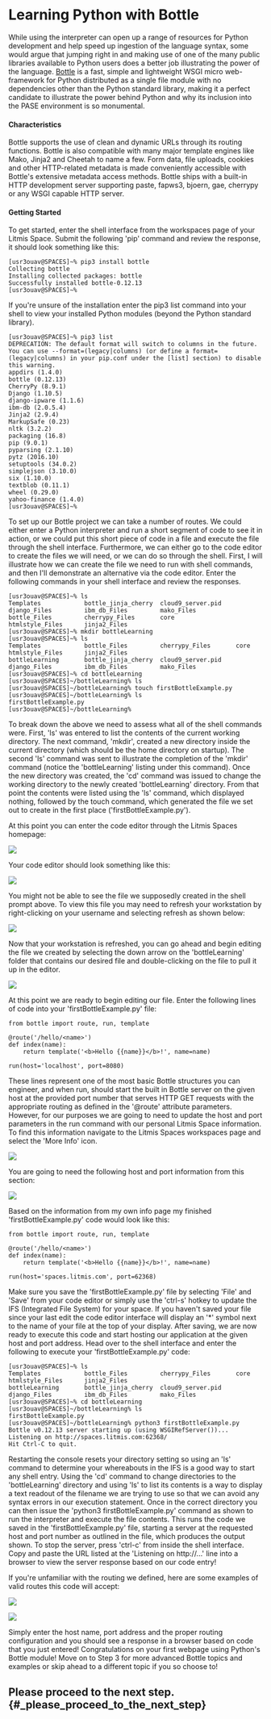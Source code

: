 # Learning Python with Bottle

While using the interpreter can open up a range of resources for Python development and help speed up ingestion of the language syntax, some would argue that jumping right in and making use of one of the many public libraries available to Python users does a better job illustrating the power of the language. [Bottle](https://bottlepy.org/docs/dev/ "See the Bottle documentation") is a fast, simple and lightweight WSGI micro web-framework for Python distributed as a single file module with no dependencies other than the Python standard library, making it a perfect candidate to illustrate the power behind Python and why its inclusion into the PASE environment is so monumental.

#### Characteristics

Bottle supports the use of clean and dynamic URLs through its routing functions. Bottle is also compatible with many major template engines like Mako, Jinja2 and Cheetah to name a few. Form data, file uploads, cookies and other HTTP-related metadata is made conveniently accessible with Bottle's extensive metadata access methods. Bottle ships with a built-in HTTP development server supporting paste, fapws3, bjoern, gae, cherrypy or any WSGI capable HTTP server.

#### Getting Started

To get started, enter the shell interface from the workspaces page of your Litmis Space. Submit the following 'pip' command and review the response, it should look something like this:

```
[usr3ouav@SPACES]~% pip3 install bottle
Collecting bottle
Installing collected packages: bottle
Successfully installed bottle-0.12.13
[usr3ouav@SPACES]~%
```

If you're unsure of the installation enter the pip3 list command into your shell to view your installed Python modules \(beyond the Python standard library\).

```
[usr3ouav@SPACES]~% pip3 list
DEPRECATION: The default format will switch to columns in the future. You can use --format=(legacy|columns) (or define a format=(legacy|columns) in your pip.conf under the [list] section) to disable this warning.
appdirs (1.4.0)
bottle (0.12.13)
CherryPy (8.9.1)
Django (1.10.5)
django-ipware (1.1.6)
ibm-db (2.0.5.4)
Jinja2 (2.9.4)
MarkupSafe (0.23)
nltk (3.2.2)
packaging (16.8)
pip (9.0.1)
pyparsing (2.1.10)
pytz (2016.10)
setuptools (34.0.2)
simplejson (3.10.0)
six (1.10.0)
textblob (0.11.1)
wheel (0.29.0)
yahoo-finance (1.4.0)
[usr3ouav@SPACES]~%
```

To set up our Bottle project we can take a number of routes. We could either enter a Python interpreter and run a short segment of code to see it in action, or we could put this short piece of code in a file and execute the file through the shell interface. Furthermore, we can either go to the code editor to create the files we will need, or we can do so through the shell. First, I will illustrate how we can create the file we need to run with shell commands, and then I'll demonstrate an alternative via the code editor. Enter the following commands in your shell interface and review the responses.

```
[usr3ouav@SPACES]~% ls
Templates            bottle_jinja_cherry  cloud9_server.pid    django_Files         ibm_db_Files         mako_Files
bottle_Files         cherrypy_Files       core                 htmlstyle_Files      jinja2_Files
[usr3ouav@SPACES]~% mkdir bottleLearning
[usr3ouav@SPACES]~% ls
Templates            bottle_Files         cherrypy_Files       core                 htmlstyle_Files      jinja2_Files
bottleLearning       bottle_jinja_cherry  cloud9_server.pid    django_Files         ibm_db_Files         mako_Files
[usr3ouav@SPACES]~% cd bottleLearning
[usr3ouav@SPACES]~/bottleLearning% ls
[usr3ouav@SPACES]~/bottleLearning% touch firstBottleExample.py
[usr3ouav@SPACES]~/bottleLearning% ls
firstBottleExample.py
[usr3ouav@SPACES]~/bottleLearning%
```

To break down the above we need to assess what all of the shell commands were. First, 'ls' was entered to list the contents of the current working directory. The next command, 'mkdir', created a new directory inside the current directory \(which should be the home directory on startup\). The second 'ls' command was sent to illustrate the completion of the 'mkdir' command \(notice the 'bottleLearning' listing under this command\). Once the new directory was created, the 'cd' command was issued to change the working directory to the newly created 'bottleLearning' directory. From that point the contents were listed using the 'ls' command, which displayed nothing, followed by the touch command, which generated the file we set out to create in the first place \('firstBottleExample.py'\).

At this point you can enter the code editor through the Litmis Spaces homepage:

![](/assets/codeEditor.png)

Your code editor should look something like this:

![](/assets/codeEditorScreen.png)

You might not be able to see the file we supposedly created in the shell prompt above. To view this file you may need to refresh your workstation by right-clicking on your username and selecting refresh as shown below:

![](/assets/refreshCodeEditor.png)

Now that your workstation is refreshed, you can go ahead and begin editing the file we created by selecting the down arrow on the 'bottleLearning' folder that contains our desired file and double-clicking on the file to pull it up in the editor.

![](/assets/selectingFileInEditor.png)

At this point we are ready to begin editing our file. Enter the following lines of code into your 'firstBottleExample.py' file:

```
from bottle import route, run, template

@route('/hello/<name>')
def index(name):
    return template('<b>Hello {{name}}</b>!', name=name)

run(host='localhost', port=8080)
```

These lines represent one of the most basic Bottle structures you can engineer, and when run, should start the built in Bottle server on the given host at the provided port number that serves HTTP GET requests with the appropriate routing as defined in the '@route' attribute parameters. However, for our purposes we are going to need to update the host and port parameters in the run command with our personal Litmis Space information. To find this information navigate to the Litmis Spaces workspaces page and select the 'More Info' icon.

![](/assets/informationIcon.png)

You are going to need the following host and port information from this section:

![](/assets/hostAndPortInfo.png)

Based on the information from my own info page my finished 'firstBottleExample.py' code would look like this:

```
from bottle import route, run, template

@route('/hello/<name>')
def index(name):
    return template('<b>Hello {{name}}</b>!', name=name)

run(host='spaces.litmis.com', port=62368)
```

Make sure you save the 'firstBottleExample.py' file by selecting 'File' and 'Save' from your code editor or simply use the 'ctrl-s' hotkey to update the IFS \(Integrated File System\) for your space. If you haven't saved your file since your last edit the code editor interface will display an '\*' symbol next to the name of your file at the top of your display. After saving, we are now ready to execute this code and start hosting our application at the given host and port address. Head over to the shell interface and enter the following to execute your 'firstBottleExample.py' code:

```
[usr3ouav@SPACES]~% ls
Templates            bottle_Files         cherrypy_Files       core                 htmlstyle_Files      jinja2_Files
bottleLearning       bottle_jinja_cherry  cloud9_server.pid    django_Files         ibm_db_Files         mako_Files
[usr3ouav@SPACES]~% cd bottleLearning
[usr3ouav@SPACES]~/bottleLearning% ls
firstBottleExample.py
[usr3ouav@SPACES]~/bottleLearning% python3 firstBottleExample.py
Bottle v0.12.13 server starting up (using WSGIRefServer())...
Listening on http://spaces.litmis.com:62368/
Hit Ctrl-C to quit.
```

Restarting the console resets your directory setting so using an 'ls' command to determine your whereabouts in the IFS is a good way to start any shell entry. Using the 'cd' command to change directories to the 'bottleLearning' directory and using 'ls' to list its contents is a way to display a text readout of the filename we are trying to use so that we can avoid any syntax errors in our execution statement. Once in the correct directory you can then issue the 'python3 firstBottleExample.py' command as shown to run the interpreter and execute the file contents. This runs the code we saved in the 'firstBottleExample.py' file, starting a server at the requested host and port number as outlined in the file, which produces the output shown. To stop the server, press 'ctrl-c' from inside the shell interface. Copy and paste the URL listed at the 'Listening on http://...' line into a browser to view the server response based on our code entry!

If you're unfamiliar with the routing we defined, here are some examples of valid routes this code will accept:

![](/assets/routingInBrowserExample.png)

![](/assets/firefoxRoutingExampleWithArrows.png)

Simply enter the host name, port address and the proper routing configuration and you should see a response in a browser based on code that you just entered! Congratulations on your first webpage using Python's Bottle module! Move on to Step 3 for more advanced Bottle topics and examples or skip ahead to a different topic if you so choose to!

## Please proceed to the next step. {#_please_proceed_to_the_next_step}



